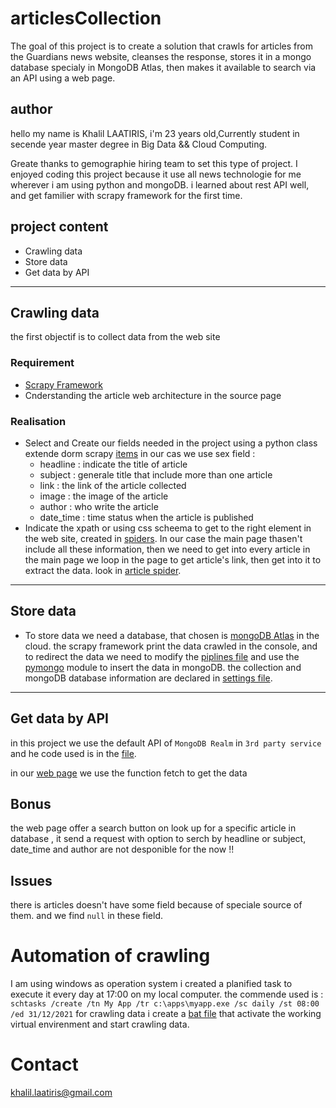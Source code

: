 # articlesCollection

The goal of this project is to create a solution that crawls for articles from the Guardians news website, cleanses the response, stores it in a mongo database specialy in MongoDB Atlas, then makes it available to search via an API using a web page.

## author

hello my name is Khalil LAATIRIS, i'm 23 years old,Currently student in secende year master degree in Big Data && Cloud Computing.

Greate thanks to gemographie hiring team to set this type of project.
I enjoyed coding this project because it use all news technologie for me wherever i am using python and mongoDB. i learned about rest API well, and get familier with scrapy framework for the first time.

## project content 

* Crawling data 
* Store data
* Get data by API
---
## Crawling data

the first objectif is to collect data from the web site

### Requirement

* [Scrapy Framework](http://scrapy.org/)
* Cnderstanding the article web architecture in the source page 

### Realisation 

* Select and Create our fields needed in the project using a python class extende dorm scrapy [items](./articleCollection/items.py)
in our cas we use sex field :
	* headline : indicate the title of article
	* subject : generale title that include more than one article
	* link : the link of the article collected
	* image : the image of the article
	* author : who write the article
	* date_time : time status when the article is published
* Indicate the xpath or using css scheema to get to the right element in the web site, created in [spiders](./articleCollection/spiders/).
In our case the main page thasen't include all these information, then we need to get into every article in the main page 
we loop in the page to get article's link, then get into it to extract the data. look in [article spider](./articleCollection/spiders/Article.py).
---
## Store data
* To store data we need a database, that chosen is [mongoDB Atlas](https://www.mongodb.com/cloud/atlas) in the cloud.
the scrapy framework print the data crawled in the console, and  to redirect the data we need to modify the [piplines file](./articleCollection/piplines.py) and use the [pymongo](https://pymongo.readthedocs.io/en/stable/) module to insert the data in mongoDB.
the collection and mongoDB database information are declared in [settings file](./articleCollection/settings.py).
---
## Get data by API
in this project we use the default API of `MongoDB Realm` in `3rd party service` and he code used is in the [file](./Code-mongoDB-API.js).

in our [web page](./index.html) we use the function fetch to get the data

## Bonus
the web page offer a search button on look up for a specific article in database ,
it send a request with option to serch by headline or subject, date_time and author are not desponible for the now !!

## Issues
there is articles doesn't have some field because of speciale source of them. and we find `null` in these field.

# Automation of crawling
I am using windows as operation system i created a planified task to execute it every day at 17:00 on my local computer. 
the commende used is : `schtasks /create /tn My App /tr c:\apps\myapp.exe /sc daily /st 08:00 /ed 31/12/2021`
for crawling data i create a [bat file](./start_articles_crawling.bat) that activate the working virtual envirenment and start crawling data.

# Contact

khalil.laatiris@gmail.com